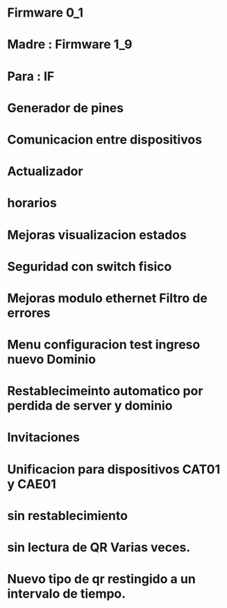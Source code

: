 # Firmware 0_1
# Madre : Firmware 1_9
# Para  : IF
#
# Generador de pines
# Comunicacion entre dispositivos
# Actualizador
# horarios
# Mejoras visualizacion estados
# Seguridad con switch fisico
# Mejoras modulo ethernet Filtro de errores
# Menu configuracion test ingreso nuevo Dominio
# Restablecimeinto automatico por perdida de server y dominio
# Invitaciones
# Unificacion para dispositivos CAT01 y CAE01
# sin restablecimiento
# sin lectura de QR Varias veces.
# Nuevo tipo de qr restingido a un intervalo de tiempo.
